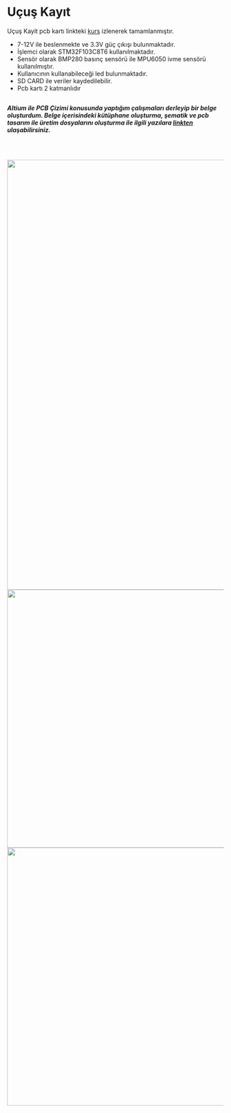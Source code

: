 # Uçuş Kayıt

Uçuş Kayit pcb kartı linkteki [kurs](https://www.youtube.com/playlist?list=PL0nSGdzTE4g_wqTei7HLfgDrX8tR8PREq) izlenerek tamamlanmıştır.

- 7-12V ile beslenmekte ve 3.3V güç çıkışı bulunmaktadır.
- İşlemci olarak STM32F103C8T6 kullanılmaktadır.
- Sensör olarak BMP280 basınç sensörü ile MPU6050 ivme sensörü kullanılmıştır.
- Kullanıcının kullanabileceği led bulunmaktadır.
- SD CARD ile veriler kaydedilebilir.
- Pcb kartı 2 katmanlıdır 

##
***Altium ile PCB Çizimi konusunda yaptığım çalışmaları derleyip bir belge oluşturdum. Belge içerisindeki kütüphane oluşturma, şematik ve pcb tasarım ile üretim dosyalarını oluşturma ile ilgili yazılara [linkten](https://lnkd.in/d-QzRE9U) ulaşabilirsiniz.*** 
##

<br>

<p align="left">
  <img src="https://user-images.githubusercontent.com/64609951/210274831-463d2562-3682-48ff-893e-373eb2eb0708.png" width="1000"><br>
  <img src="https://user-images.githubusercontent.com/64609951/210274829-b53e9ce3-49e4-45e0-b6be-82598492315b.png" width="600"><br>
  <img src="https://user-images.githubusercontent.com/64609951/210274830-8fd80689-2461-42a8-9260-b7dda1641ba2.png" width="600"><br>
</p>

